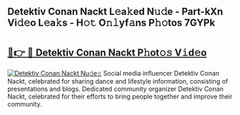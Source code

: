 ## Detektiv Conan Nackt L𝚎a𝚔ed N𝚞𝚍e - Part-kXn Vi𝚍𝚎o L𝚎a𝚔s - H𝚘𝚝 O𝚗𝚕yf𝚊ns P𝚑𝚘tos 7GYPk

# <h2><a href="http://kf13rqw.oniu.top/?m=Detektiv+Conan+Nackt">🔗👉 🔴 Detektiv Conan Nackt P𝚑ot𝚘𝚜 V𝚒d𝚎o</a></h2>

[![Detektiv Conan Nackt Nu𝚍e𝚜](https://i.imgur.com/0qMVB7G.gif)](http://kf13rqw.oniu.top/?m=Detektiv+Conan+Nackt)
Social media influencer Detektiv Conan Nackt, celebrated for sharing dance and lifestyle information, consisting of presentations and blogs. Dedicated community organizer Detektiv Conan Nackt, celebrated for their efforts to bring people together and improve their community.  
